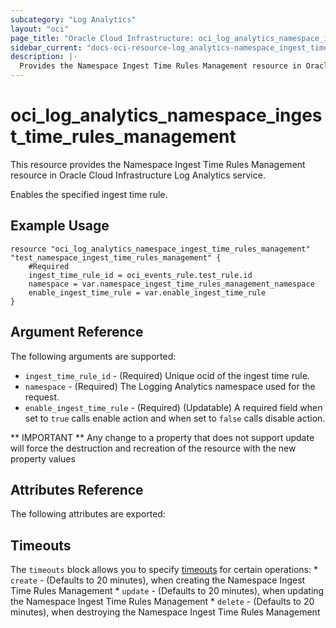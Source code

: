 ```yaml
---
subcategory: "Log Analytics"
layout: "oci"
page_title: "Oracle Cloud Infrastructure: oci_log_analytics_namespace_ingest_time_rules_management"
sidebar_current: "docs-oci-resource-log_analytics-namespace_ingest_time_rules_management"
description: |-
  Provides the Namespace Ingest Time Rules Management resource in Oracle Cloud Infrastructure Log Analytics service
---
```


# oci_log_analytics_namespace_ingest_time_rules_management
This resource provides the Namespace Ingest Time Rules Management resource in Oracle Cloud Infrastructure Log Analytics service.

Enables the specified ingest time rule.


## Example Usage

```hcl
resource "oci_log_analytics_namespace_ingest_time_rules_management" "test_namespace_ingest_time_rules_management" {
	#Required
	ingest_time_rule_id = oci_events_rule.test_rule.id
	namespace = var.namespace_ingest_time_rules_management_namespace
	enable_ingest_time_rule = var.enable_ingest_time_rule
}
```

## Argument Reference

The following arguments are supported:

* `ingest_time_rule_id` - (Required) Unique ocid of the ingest time rule. 
* `namespace` - (Required) The Logging Analytics namespace used for the request. 
* `enable_ingest_time_rule` - (Required) (Updatable) A required field when set to `true` calls enable action and when set to `false` calls disable action.


** IMPORTANT **
Any change to a property that does not support update will force the destruction and recreation of the resource with the new property values

## Attributes Reference

The following attributes are exported:


## Timeouts

The `timeouts` block allows you to specify [timeouts](https://registry.terraform.io/providers/hashicorp/oci/latest/docs/guides/changing_timeouts) for certain operations:
	* `create` - (Defaults to 20 minutes), when creating the Namespace Ingest Time Rules Management
	* `update` - (Defaults to 20 minutes), when updating the Namespace Ingest Time Rules Management
	* `delete` - (Defaults to 20 minutes), when destroying the Namespace Ingest Time Rules Management
